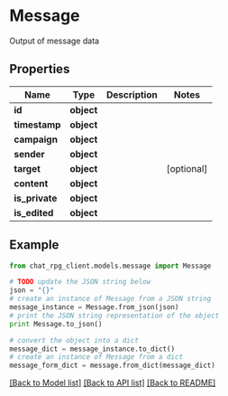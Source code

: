 # Message

Output of message data

## Properties
Name | Type | Description | Notes
------------ | ------------- | ------------- | -------------
**id** | **object** |  | 
**timestamp** | **object** |  | 
**campaign** | **object** |  | 
**sender** | **object** |  | 
**target** | **object** |  | [optional] 
**content** | **object** |  | 
**is_private** | **object** |  | 
**is_edited** | **object** |  | 

## Example

```python
from chat_rpg_client.models.message import Message

# TODO update the JSON string below
json = "{}"
# create an instance of Message from a JSON string
message_instance = Message.from_json(json)
# print the JSON string representation of the object
print Message.to_json()

# convert the object into a dict
message_dict = message_instance.to_dict()
# create an instance of Message from a dict
message_form_dict = message.from_dict(message_dict)
```
[[Back to Model list]](../README.md#documentation-for-models) [[Back to API list]](../README.md#documentation-for-api-endpoints) [[Back to README]](../README.md)


